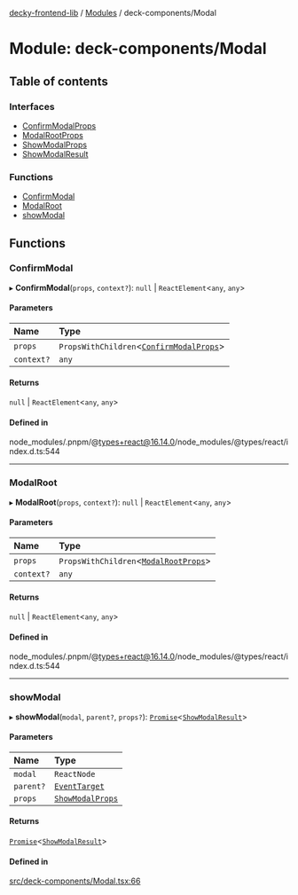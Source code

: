 [decky-frontend-lib](../README.md) / [Modules](../modules.md) / deck-components/Modal

# Module: deck-components/Modal

## Table of contents

### Interfaces

- [ConfirmModalProps](../interfaces/deck_components_Modal.ConfirmModalProps.md)
- [ModalRootProps](../interfaces/deck_components_Modal.ModalRootProps.md)
- [ShowModalProps](../interfaces/deck_components_Modal.ShowModalProps.md)
- [ShowModalResult](../interfaces/deck_components_Modal.ShowModalResult.md)

### Functions

- [ConfirmModal](deck_components_Modal.md#confirmmodal)
- [ModalRoot](deck_components_Modal.md#modalroot)
- [showModal](deck_components_Modal.md#showmodal)

## Functions

### ConfirmModal

▸ **ConfirmModal**(`props`, `context?`): ``null`` \| `ReactElement`<`any`, `any`\>

#### Parameters

| Name | Type |
| :------ | :------ |
| `props` | `PropsWithChildren`<[`ConfirmModalProps`](../interfaces/deck_components_Modal.ConfirmModalProps.md)\> |
| `context?` | `any` |

#### Returns

``null`` \| `ReactElement`<`any`, `any`\>

#### Defined in

node_modules/.pnpm/@types+react@16.14.0/node_modules/@types/react/index.d.ts:544

___

### ModalRoot

▸ **ModalRoot**(`props`, `context?`): ``null`` \| `ReactElement`<`any`, `any`\>

#### Parameters

| Name | Type |
| :------ | :------ |
| `props` | `PropsWithChildren`<[`ModalRootProps`](../interfaces/deck_components_Modal.ModalRootProps.md)\> |
| `context?` | `any` |

#### Returns

``null`` \| `ReactElement`<`any`, `any`\>

#### Defined in

node_modules/.pnpm/@types+react@16.14.0/node_modules/@types/react/index.d.ts:544

___

### showModal

▸ **showModal**(`modal`, `parent?`, `props?`): [`Promise`]( https://developer.mozilla.org/en-US/docs/Web/JavaScript/Reference/Global_Objects/Promise )<[`ShowModalResult`](../interfaces/deck_components_Modal.ShowModalResult.md)\>

#### Parameters

| Name | Type |
| :------ | :------ |
| `modal` | `ReactNode` |
| `parent?` | [`EventTarget`]( https://developer.mozilla.org/en-US/docs/Web/API/EventTarget ) |
| `props` | [`ShowModalProps`](../interfaces/deck_components_Modal.ShowModalProps.md) |

#### Returns

[`Promise`]( https://developer.mozilla.org/en-US/docs/Web/JavaScript/Reference/Global_Objects/Promise )<[`ShowModalResult`](../interfaces/deck_components_Modal.ShowModalResult.md)\>

#### Defined in

[src/deck-components/Modal.tsx:66](https://github.com/SteamDeckHomebrew/decky-frontend-lib/blob/f0379e5/src/deck-components/Modal.tsx#L66)
